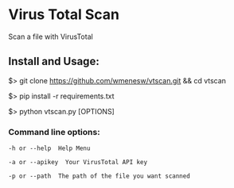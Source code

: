 Virus Total Scan
=====================
Scan a file with VirusTotal

Install and Usage:
-------------
$> git clone https://github.com/wmenesw/vtscan.git && cd vtscan

$> pip install -r requirements.txt

$> python vtscan.py [OPTIONS]

### Command line options:

```
-h or --help  Help Menu

-a or --apikey  Your VirusTotal API key

-p or --path  The path of the file you want scanned

